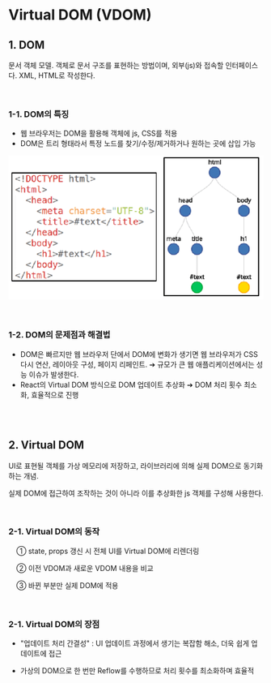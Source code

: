 # Virtual DOM (VDOM)

## 1. DOM

문서 객체 모델. 객체로 문서 구조를 표현하는 방법이며, 외부(js)와 접속할 인터페이스다. XML, HTML로 작성한다.

<br/>

### 1-1. DOM의 특징

- 웹 브라우저는 DOM을 활용해 객체에 js, CSS를 적용
- DOM은 트리 형태라서 특정 노드를 찾기/수정/제거하거나 원하는 곳에 삽입 가능

![default](./img/DOM-tree-for-a-sample-HTML-code.png)

<br/>

### 1-2. DOM의 문제점과 해결법

- DOM은 빠르지만 웹 브라우저 단에서 DOM에 변화가 생기면 웹 브라우저가 CSS 다시 연산, 레이아웃 구성, 페이지 리페인트. ➔ 규모가 큰 웹 애플리케이션에서는 성능 이슈가 발생한다.
- React의 Virtual DOM 방식으로 DOM 업데이트 추상화 ➔ DOM 처리 횟수 최소화, 효율적으로 진행

<br /><br />

## 2. Virtual DOM

UI로 표현될 객체를 가상 메모리에 저장하고, 라이브러리에 의해 실제 DOM으로 동기화하는 개념.

실제 DOM에 접근하여 조작하는 것이 아니라 이를 추상화한 js 객체를 구성해 사용한다.

<br/>

### 2-1. Virtual DOM의 동작

&nbsp; &nbsp; ① state, props 갱신 시 전체 UI를 Virtual DOM에 리렌더링

&nbsp; &nbsp; ② 이전 VDOM과 새로운 VDOM 내용을 비교

&nbsp; &nbsp; ③ 바뀐 부분만 실제 DOM에 적용

<br/>

### 2-1. Virtual DOM의 장점

- "업데이트 처리 간결성" : UI 업데이트 과정에서 생기는 복잡함 해소, 더욱 쉽게 업데이트에 접근

- 가상의 DOM으로 한 번만 Reflow를 수행하므로 처리 횟수를 최소화하며 효율적

<br/>
